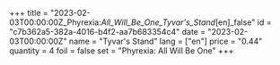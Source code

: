 +++
title = "2023-02-03T00:00:00Z_Phyrexia:_All_Will_Be_One_Tyvar's_Stand_[en]_false"
id = "c7b362a5-382a-4016-b4f2-aa7b683354c4"
date = "2023-02-03T00:00:00Z"
name = "Tyvar's Stand"
lang = ["en"]
price = "0.44"
quantity = 4
foil = false
set = "Phyrexia: All Will Be One"
+++
